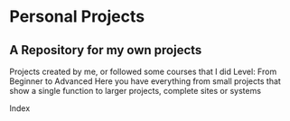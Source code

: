 # Personal Projects
## A Repository for my own projects

Projects created by me, or followed some courses that I did
Level: From Beginner to Advanced
Here you have everything from small projects that show a single function to larger projects, complete sites or systems

Index